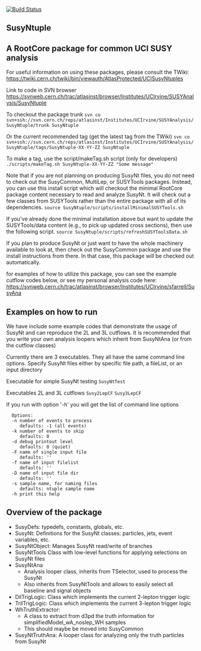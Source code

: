 [![Build Status](https://travis-ci.org/gerbaudo/SusyNtuple.png)](https://travis-ci.org/gerbaudo/SusyNtuple)

SusyNtuple
----------

A RootCore package for common UCI SUSY analysis
-----------------------------------------------

For useful information on using these packages, please consult the TWiki:
https://twiki.cern.ch/twiki/bin/viewauth/AtlasProtected/UCISusyNtuples

Link to code in SVN browser
https://svnweb.cern.ch/trac/atlasinst/browser/Institutes/UCIrvine/SUSYAnalysis/SusyNtuple

To checkout the package trunk
`svn co svn+ssh://svn.cern.ch/reps/atlasinst/Institutes/UCIrvine/SUSYAnalysis/SusyNtuple/trunk SusyNtuple`

Or the current recommended tag (get the latest tag from the TWiki)
`svn co svn+ssh://svn.cern.ch/reps/atlasinst/Institutes/UCIrvine/SUSYAnalysis/SusyNtuple/tags/SusyNtuple-XX-YY-ZZ SusyNtuple`

To make a tag, use the script/makeTag.sh script (only for developers)
`./scripts/makeTag.sh SusyNtuple-XX-YY-ZZ "Some message"`



Note that if you are not planning on producing SusyNt files, you do not need
to check out the SusyCommon, MultiLep, or SUSYTools packages. Instead, you
can use this install script which will checkout the minimal RootCore package
content necessary to read and analyze SusyNt. It will check out a few classes
from SUSYTools rather than the entire package with all of its dependencies.
`source SusyNtuple/scripts/installMinimalSUSYTools.sh`

If you've already done the minimal installation above but want to update
the SUSYTools/data content (e.g., to pick up updated cross sections),
then use the following script.
`source SusyNtuple/scripts/refreshSUSYToolsData.sh`

If you plan to produce SusyNt or just want to have the whole machinery
available to look at, then check out the SusyCommon package and use the
install instructions from there. In that case, this package will be checked
out automatically.

for examples of how to utilize this package, you can see the example cutflow
codes below, or see my personal analysis code here:
https://svnweb.cern.ch/trac/atlasinst/browser/Institutes/UCIrvine/sfarrell/SusyAna


Examples on how to run
----------------------

We have include some example codes that demonstrate the usage of SusyNt and
can reproduce the 2L and 3L cutflows.
It is recommended that you write your own analysis loopers which inherit from SusyNtAna
(or from the cutflow classes)

Currently there are 3 executables.  They all have the same command line options.
Specify SusyNt files either by specific file path, a fileList, or an input directory

Executable for simple SusyNt testing
`SusyNtTest`

Executables 2L and 3L cutflows
`Susy2LepCF`
`Susy3LepCF`

If you run with option '-h' you will get the list of command line options
```
  Options:
  -n number of events to process
     defaults: -1 (all events)
  -k number of events to skip
     defaults: 0
  -d debug printout level
     defaults: 0 (quiet)
  -F name of single input file
     defaults: ''
  -f name of input filelist
     defaults: ''
  -D name of input file dir
     defaults: ''
  -s sample name, for naming files
     defaults: ntuple sample name
  -h print this help
```


Overview of the package
-----------------------

- SusyDefs: typedefs, constants, globals, etc.
- SusyNt: Definitions for the SusyNt classes: particles, jets, event variables, etc.
- SusyNtObject: Manages SusyNt read/write of branches
- SusyNtTools Class with low-level functions for applying selections on SusyNt files
- SusyNtAna
  - Analysis looper class, inherits from TSelector, used to process the SusyNt
  - Also inherits from SusyNtTools and allows to easily select all baseline and signal objects
- DilTrigLogic: Class which implements the current 2-lepton trigger logic
- TrilTrigLogic: Class which implements the current 3-lepton trigger logic
- WhTruthExtractor:
  - A class to extract from d3pd the truth information for simplifiedModel_wA_noslep_WH samples
  - This should maybe be moved into SusyCommon
- SusyNtTruthAna: A looper class for analyzing only the truth particles from SusyNt
